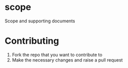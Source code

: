 # scope
Scope and supporting documents


# Contributing

1. Fork the repo that you want to contribute to
2. Make the necessary changes and raise a pull request
